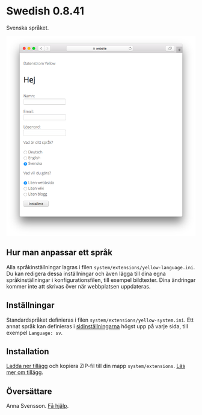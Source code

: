 # Swedish 0.8.41

Svenska språket.

<p align="center"><img src="swedish-screenshot.png?raw=true" alt="Skärmdump"></p>

## Hur man anpassar ett språk

Alla språkinställningar lagras i filen `system/extensions/yellow-language.ini`. Du kan redigera dessa inställningar och även lägga till dina egna språkinställningar i konfigurationsfilen, till exempel bildtexter. Dina ändringar kommer inte att skrivas över när webbplatsen uppdateras.

## Inställningar

Standardspråket definieras i filen `system/extensions/yellow-system.ini`. Ett annat språk kan definieras i [sidinställningarna](https://github.com/annaesvensson/yellow-core/tree/main/README-sv.md#inställningar-page) högst upp på varje sida, till exempel `Language: sv`. 

## Installation

[Ladda ner tillägg](https://github.com/datenstrom/yellow-extensions/raw/main/downloads/swedish.zip) och kopiera ZIP-fil till din mapp `system/extensions`. [Läs mer om tillägg](https://github.com/annaesvensson/yellow-update/tree/main/README-sv.md).

## Översättare

Anna Svensson. [Få hjälp](https://datenstrom.se/sv/yellow/help/).
